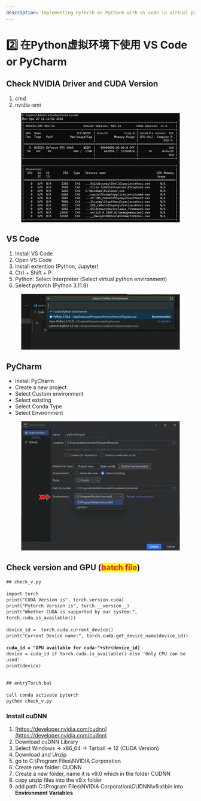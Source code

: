 ```yaml
---
description: Implementing PyTorch or PyCharm with VS code in virtual python environment
---
```


# 2️⃣ 在Python虚拟环境下使用 VS Code or PyCharm

## Check NVIDIA Driver and CUDA Version&#x20;

1. cmd
2. nvidia-smi

<figure><img src="../../.gitbook/assets/image (19).png" alt=""><figcaption></figcaption></figure>

## VS Code

1. Install VS Code
2. Open VS Code
3. Install extention (Python, Jupyter)&#x20;
4. Ctrl + Shift + P
5. Python: Select Interpreter  (Select virtual python environment)
6. Select pytorch (Python 3.11.9)

<figure><img src="../../.gitbook/assets/image.png" alt=""><figcaption></figcaption></figure>

## PyCharm

* Install PyCharm
* Create a new project
* Select Custom environment
* Select existing
* Select Conda Type
* Select Environment

<figure><img src="../../.gitbook/assets/image (18).png" alt=""><figcaption></figcaption></figure>

## Check version and GPU (<mark style="color:red;">batch file</mark>)

<pre><code>## check_v.py

import torch
print("CUDA Version is", torch.version.cuda)
print("Pytorch Version is", torch.__version__)
print("Whether CUDA is supported by our system:", torch.cuda.is_available())

device_id =  torch.cuda.current_device()
print("Current Device name:", torch.cuda.get_device_name(device_id))

<strong>cuda_id = "GPU available for cuda:"+str(device_id)
</strong>device = cuda_id if torch.cuda.is_available() else 'Only CPU can be used'
print(device)

</code></pre>

```
## entryTorch.bat

call conda activate pytorch
python check_v.py
```



### Install cuDNN

1. [https://developer.nvidia.com/cudnn](https://developer.nvidia.com/cudnn)
2. Download cuDNN Library
3. Select Windows -> x86\_64 -> Tarball -> 12 (CUDA  Version)
4. Download and Unzip
5. go to C:\Program Files\NVIDIA Corporation
6. Create new folder: CUDNN
7. Create a new folder, name it is v9.0 which in the folder CUDNN
8. copy unzip files into the v9.x folder
9. add path C:\Program Files\NVIDIA Corporation\CUDNN\v9.x\bin into **Environment Variables**
